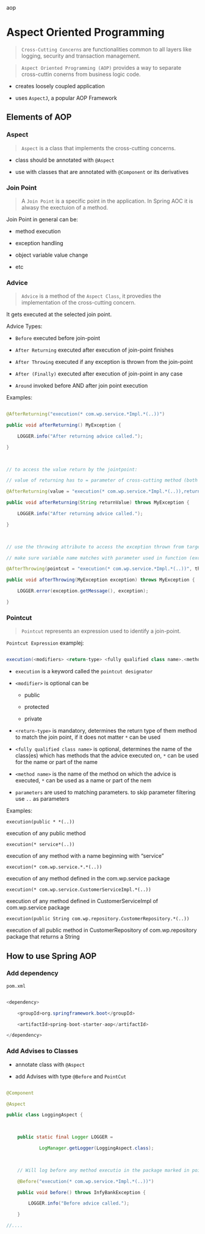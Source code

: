 aop

 

# Aspect Oriented Programming

 

> `Cross-Cutting Concerns` are functionalities common to all layers like logging, security and transaction management.

 

> `Aspect Oriented Programming (AOP)` provides a way to separate cross-cuttin conerns from business logic code.

 

- creates loosely coupled application

- uses `AspectJ`, a popular AOP Framework

 

## Elements of AOP

 

### Aspect

 

>`Aspect` is a class that implements the cross-cutting concerns.

 

- class should be annotated with `@Aspect`

- use with classes that are annotated with `@Component` or its derivatives

 

### Join Point

> A `Join Point` is a specific point in the application. In Spring AOC it is alwasy the exectuion of a method.

 

Join Point in general can be:

- method execution

- exception handling

- object variable value change

- etc

 

### Advice

> `Advice` is a method of the `Aspect Class`, it provedies the implementation of the cross-cutting concern.

 

It gets executed at the selected join point.

 

Advice Types:

- `Before` executed before join-point

- `After Returning` executed after execution of join-point finishes

- `After Throwing` executed if any exception is thrown from the join-point

- `After (Finally)` executed after execution of join-point in any case

- `Around` invoked before AND after join point execution

 

Examples:

```java

@AfterReturning("execution(* com.wp.service.*Impl.*(..))")

public void afterReturning() MyException {

    LOGGER.info("After returning advice called.");

}

 

// to access the value return by the jointpoint:

// value of returning has to = parameter of cross-cutting method (both are returnValue)

@AfterReturning(value = "execution(* com.wp.service.*Impl.*(..)),returning = "returnValue"")

public void afterReturning(String returnValue) throws MyException {

    LOGGER.info("After returning advice called.");

}

 

// use the throwing attribute to access the exception thrown from target method

// make sure variable name matches with parameter used in function (exception in this case)

@AfterThrowing(pointcut = "execution(* com.wp.service.*Impl.*(..))", throwing = "exception")

public void afterThrowing(MyException exception) throws MyException {

    LOGGER.error(exception.getMessage(), exception);

}
```
 

### Pointcut

> `Pointcut` represents an expression used to identify a join-point.

 

`Pointcut Expression` examplej:

```java

execution(<modifiers> <return-type> <fully qualified class name>.<method-name>(parameters))

```

- `execution` is a keyword called the `pointcut designator`

- `<modifier>` is optional can be

    - public

    - protected

    - private

- `<return-type>` is mandatory, determines the return type of them method to match the join point, if it does not matter `*` can be used

- `<fully qualified class name>` is optional, determines the name of the class(es) which has methods that the advice executed on, `*` can be used for the name or part of the name

- `<method name>` is the name of the method on which the advice is executed, `*` can be used as a name or part of the nem

- `parameters` are used to matching parameters. to skip parameter filtering use `..` as parameters

 

Examples:

`execution(public * *(..))`

execution of any public method

 

`execution(* service*(..))`

execution of any method with a name beginning with “service”

 

`execution(* com.wp.service.*.*(..))`  

execution of any method defined in the com.wp.service package

 

`execution(* com.wp.service.CustomerServiceImpl.*(..))`

execution of any method defined in CustomerServiceImpl of com.wp.service package

 

`execution(public String com.wp.repository.CustomerRepository.*(..))`

execution of all public method in CustomerRepository of com.wp.repository package that returns a String

 

## How to use Spring AOP

 

### Add dependency

 

`pom.xml`

```java

<dependency>

    <groupId>org.springframework.boot</groupId>

    <artifactId>spring-boot-starter-aop</artifactId>

</dependency>

```

 

### Add Advises to Classes

- annotate class with `@Aspect`

- add Advises with type `@Before` and `PointCut`

```java

@Component

@Aspect

public class LoggingAspect {

 

    public static final Logger LOGGER =

            LogManager.getLogger(LoggingAspect.class);

 

    // Will log before any method executio in the package marked in pointcut        

    @Before("execution(* com.wp.service.*Impl.*(..))")

    public void before() throws InfyBankException {

        LOGGER.info("Before advice called.");

    }

//....

```

